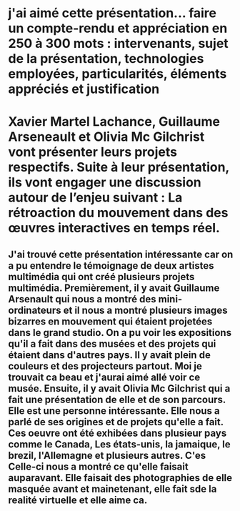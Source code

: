 # j'ai aimé cette présentation... faire un compte-rendu et appréciation en 250 à 300 mots : intervenants, sujet de la présentation, technologies employées, particularités, éléments appréciés et justification

# Xavier Martel Lachance, Guillaume Arseneault et Olivia Mc Gilchrist vont présenter leurs projets respectifs.  Suite à leur présentation, ils vont engager une discussion autour de l’enjeu suivant :  La rétroaction du mouvement dans des œuvres interactives en temps réel.


## J'ai trouvé cette présentation intéressante car on a pu entendre le témoignage de deux artistes multimédia qui ont créé plusieurs projets multimédia. Premièrement, il y avait Guillaume Arsenault qui nous a montré des mini-ordinateurs et il nous a montré plusieurs images bizarres en mouvement qui étaient projetées dans le grand studio. On a pu voir les expositions qu'il a fait dans des musées et des projets qui étaient dans d'autres pays. Il y avait plein de couleurs et des projecteurs partout. Moi je trouvait ca beau et j'aurai aimé allé voir ce musée. Ensuite, il y avait Olivia Mc Gilchrist qui a fait une présentation de elle et de son parcours. Elle est une personne intéressante. Elle nous a parlé de ses origines et de projets qu'elle a fait. Ces oeuvre ont été exhibées dans plusieur pays comme le Canada, Les états-unis, la jamaique, le brezil, l'Allemagne et plusieurs autres. C'es  Celle-ci nous a montré ce qu'elle faisait auparavant. Elle faisait des photographies de elle masquée avant et mainetenant, elle fait sde la realité virtuelle et elle aime ca.
